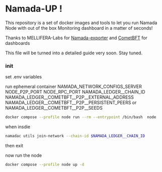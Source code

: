 
# Namada-UP !
This repository is a set of docker images and tools to let you run Namada Node with out of the box Monitoring dashboard in a matter of seconds!

Thanks to  MELLIFERA-Labs for  [Namada-exporter](https://github.com/MELLIFERA-Labs/namada-exporter) and [CometBFT](https://github.com/cometbft/cometbft) for dashboards

This file will be turned into a detailed guide very soon. Stay tuned.

### init
set .env variables

run ephemeral container
NAMADA_NETWORK_CONFIGS_SERVER
NODE_P2P_PORT
NODE_RPC_PORT
NAMADA_LEDGER__CHAIN_ID
NAMADA_LEDGER__COMETBFT__P2P__EXTERNAL_ADDRESS
NAMADA_LEDGER__COMETBFT__P2P__PERSISTENT_PEERS
or
NAMADA_LEDGER__COMETBFT__P2P__SEEDS


```bash
docker compose --profile node run --rm --entrypoint /bin/bash  node
```
when insdie
```bash
namadac utils join-network --chain-id $NAMADA_LEDGER__CHAIN_ID
```
then exit

now run the node 

```bash
docker compose --profile node up -d
```